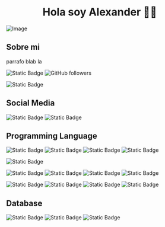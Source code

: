<h1 align="center">Hola soy Alexander 👋🏻</h1>


![Image](https://github.com/user-attachments/assets/78edf30e-19da-43df-9d77-73f24e991868)

## Sobre mi
parrafo blab la


![Static Badge](https://custom-icon-badges.demolab.com/badge/Buenos%20Aires-ARG-blue?style=for-the-badge&logo=location&labelColor=yellow&logoColor=fff)
![GitHub followers](https://img.shields.io/github/followers/AlexJC16?style=for-the-badge&logo=github)

![Static Badge](https://custom-icon-badges.demolab.com/badge/-My%20Repositorios-blue?style=for-the-badge&logoColor=white&logo=repo)


## Social Media
![Static Badge](https://img.shields.io/badge/gmail-%23EA4335?style=for-the-badge&logo=gmail&logoColor=white)
![Static Badge](https://custom-icon-badges.demolab.com/badge/LinkedIn-0A66C2?style=for-the-badge&logo=linkedin-white&logoColor=fff)


## Programming Language
![Static Badge](https://img.shields.io/badge/python-%233776AB?style=for-the-badge&logo=python&logoColor=white)
![Static Badge](https://img.shields.io/badge/numpy-%23013243?style=for-the-badge&logo=numpy&logoColor=white)
![Static Badge](https://img.shields.io/badge/pandas-%23150458?style=for-the-badge&logo=pandas&logoColor=white)
![Static Badge](https://custom-icon-badges.demolab.com/badge/Matplotlib-71D291?style=for-the-badge&logo=matplotlib&logoColor=fff)

![Static Badge](https://custom-icon-badges.demolab.com/badge/Visual%20Studio%20Code-0078d7.svg?style=for-the-badge&logo=vsc&logoColor=white)

![Static Badge](https://img.shields.io/badge/r-%23276DC3?style=for-the-badge&logo=r)
![Static Badge](https://img.shields.io/badge/webassembly-%23654FF0?style=for-the-badge&logo=webassembly&logoColor=white)
![Static Badge](https://img.shields.io/badge/Java-%23ED8B00.svg?style=for-the-badge&logo=openjdk&logoColor=white)
![Static Badge](https://img.shields.io/badge/c-%23A8B9CC?style=for-the-badge&logo=c&logoColor=black)

![Static Badge](https://img.shields.io/badge/html5-%23E34F26?style=for-the-badge&logo=html5&logoColor=white)
![Static Badge](https://img.shields.io/badge/css-%23663399?style=for-the-badge&logo=css&logoColor=white)
![Static Badge](https://img.shields.io/badge/javascript-%23F7DF1E?style=for-the-badge&logo=javascript&logoColor=black)
![Static Badge](https://img.shields.io/badge/bootstrap-%237952B3?style=for-the-badge&logo=bootstrap&logoColor=white)


## Database
![Static Badge](https://img.shields.io/badge/postgreSQL-%234169E1?style=for-the-badge&logo=postgreSQL&logoColor=white)
![Static Badge](https://img.shields.io/badge/mysql-%234479A1?style=for-the-badge&logo=mysql&logoColor=white)
![Static Badge](https://img.shields.io/badge/mongodb-%2347A248?style=for-the-badge&logo=mongodb&logoColor=white)

<!--
**AlexJC16/AlexJC16** is a ✨ _special_ ✨ repository because its `README.md` (this file) appears on your GitHub profile.

Here are some ideas to get you started:

- 🔭 I’m currently working on ...
- 🌱 I’m currently learning ...
- 👯 I’m looking to collaborate on ...
- 🤔 I’m looking for help with ...
- 💬 Ask me about ...
- 📫 How to reach me: ...
- 😄 Pronouns: ...
- ⚡ Fun fact: ...
-->
